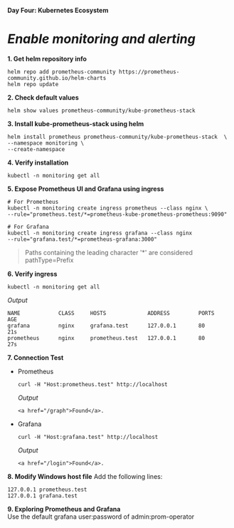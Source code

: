 **Day Four: Kubernetes Ecosystem**
# *Enable monitoring and alerting*

**1. Get helm repository info**
```
helm repo add prometheus-community https://prometheus-community.github.io/helm-charts
helm repo update
```
**2. Check default values**
```
helm show values prometheus-community/kube-prometheus-stack 
```
**3. Install kube-prometheus-stack using helm**
```
helm install prometheus prometheus-community/kube-prometheus-stack  \
--namespace monitoring \
--create-namespace 
```
**4. Verify installation**
```
kubectl -n monitoring get all
```
**5. Expose Prometheus UI and Grafana using ingress**
```
# For Prometheus
kubectl -n monitoring create ingress prometheus --class nginx \
--rule="prometheus.test/*=prometheus-kube-prometheus-prometheus:9090"

# For Grafana
kubectl -n monitoring create ingress grafana --class nginx 
--rule="grafana.test/*=prometheus-grafana:3000"
```

> Paths containing the leading character '*' are considered pathType=Prefix

**6. Verify ingress**
```
kubectl -n monitoring get all
```
*Output*
```
NAME            CLASS     HOSTS             ADDRESS         PORTS     AGE
grafana         nginx     grafana.test      127.0.0.1       80        21s
prometheus      nginx     prometheus.test   127.0.0.1       80        27s
```
**7. Connection Test**
* Prometheus
  ```
  curl -H "Host:prometheus.test" http://localhost
  ```
  *Output*
  ```
  <a href="/graph">Found</a>.
  ```
* Grafana
  ```
  curl -H "Host:grafana.test" http://localhost
  ```
  *Output*
  ```
  <a href="/login">Found</a>.
  ```
**8. Modify Windows host file**
Add the following lines:
```
127.0.0.1 prometheus.test
127.0.0.1 grafana.test
```
**9. Exploring Prometheus and Grafana**  
Use the default grafana user:password of admin:prom-operator